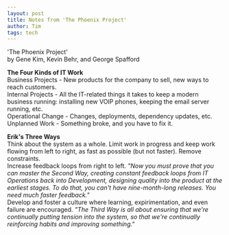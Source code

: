 ```yaml
---
layout: post
title: Notes from 'The Phoenix Project'
author: Tim
tags: tech
---
```


'The Phoenix Project'  
by Gene Kim, Kevin Behr, and George Spafford  

**The Four Kinds of IT Work**  
Business Projects - New products for the company to sell, new ways to reach customers.  
Internal Projects - All the IT-related things it takes to keep a modern business running: installing new VOIP phones, keeping the email server running, etc.  
Operational Change - Changes, deployments, dependency updates, etc.  
Unplanned Work - Something broke, and you have to fix it.  

**Erik's Three Ways**  
Think about the system as a whole. Limit work in progress and keep work flowing from left to right, as fast as possible (but not faster). Remove constraints.  
Increase feedback loops from right to left. *"Now you must prove that you can master the Second Way, creating constant feedback loops from IT Operations back into Development, designing quality into the product at the earliest stages. To do that, you can't have nine-month-long releases. You need much faster feedback."*  
Develop and foster a culture where learning, expirimentation, and even failure are encouraged. *"The Third Way is all about ensuring that we're continually putting tension into the system, so that we're continually reinforcing habits and improving something."*  